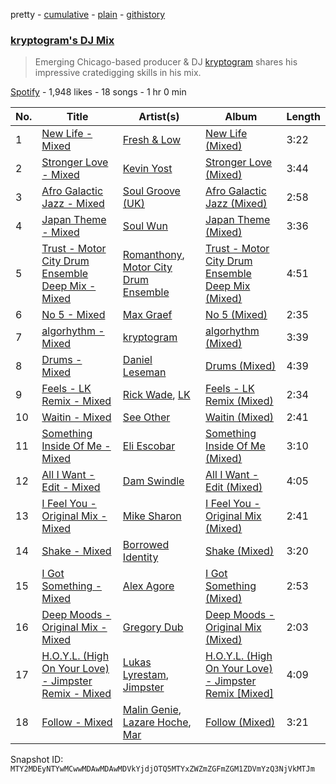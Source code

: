 pretty - [cumulative](/playlists/cumulative/37i9dQZF1DWVfaWXjwoSGX.md) - [plain](/playlists/plain/37i9dQZF1DWVfaWXjwoSGX) - [githistory](https://github.githistory.xyz/mackorone/spotify-playlist-archive/blob/main/playlists/plain/37i9dQZF1DWVfaWXjwoSGX)

### [kryptogram's DJ Mix](https://open.spotify.com/playlist/37i9dQZF1DWVfaWXjwoSGX)

> Emerging Chicago\-based producer & DJ <a href="spotify:artist:184mGxeseZkY2w05Nr4Tui">kryptogram</a> shares his impressive cratedigging skills in his mix.

[Spotify](https://open.spotify.com/user/spotify) - 1,948 likes - 18 songs - 1 hr 0 min

| No. | Title | Artist(s) | Album | Length |
|---|---|---|---|---|
| 1 | [New Life \- Mixed](https://open.spotify.com/track/3RJcoW3dtV4MG6gZ33TuhT) | [Fresh & Low](https://open.spotify.com/artist/2W4RGn8br96aceIfOzi8fI) | [New Life \(Mixed\)](https://open.spotify.com/album/5OZODrR7Y1pG7lWqCrfeh3) | 3:22 |
| 2 | [Stronger Love \- Mixed](https://open.spotify.com/track/5HlPHUcH6jhj5QdhVMp9l8) | [Kevin Yost](https://open.spotify.com/artist/1FPV5yJGV2urezFSaXrYDV) | [Stronger Love \(Mixed\)](https://open.spotify.com/album/6gcLXJQZOZsystiK6QUPsA) | 3:44 |
| 3 | [Afro Galactic Jazz \- Mixed](https://open.spotify.com/track/6XOGd4OZv8sXZeKJ4n5Evs) | [Soul Groove \(UK\)](https://open.spotify.com/artist/1gzS3GxhP1GtkceSAwPhmU) | [Afro Galactic Jazz \(Mixed\)](https://open.spotify.com/album/3OBaTzjBcwmQqlB7hR9jsF) | 2:58 |
| 4 | [Japan Theme \- Mixed](https://open.spotify.com/track/37IczGgNcvS5zNrVLpv7WT) | [Soul Wun](https://open.spotify.com/artist/1p8OhmCL3zTXnRRG9z97Fp) | [Japan Theme \(Mixed\)](https://open.spotify.com/album/4xMc9ftVGhXrlhj2jYRPpg) | 3:36 |
| 5 | [Trust \- Motor City Drum Ensemble Deep Mix \- Mixed](https://open.spotify.com/track/2T0cluYn8wvdLobHmEfMLk) | [Romanthony](https://open.spotify.com/artist/1xKryNto8SDKl2E6lBs23J), [Motor City Drum Ensemble](https://open.spotify.com/artist/4TlzX7s6kuZDtiBpsopcBf) | [Trust \- Motor City Drum Ensemble Deep Mix \(Mixed\)](https://open.spotify.com/album/6BECSAe4n7ClAFyME1DplG) | 4:51 |
| 6 | [No 5 \- Mixed](https://open.spotify.com/track/3G8K92sTs0PusokhEFKRc3) | [Max Graef](https://open.spotify.com/artist/4AflEeXdD0VohMzZvOGo55) | [No 5 \(Mixed\)](https://open.spotify.com/album/0a73v1en8UsgC4jMd8hLmc) | 2:35 |
| 7 | [algorhythm \- Mixed](https://open.spotify.com/track/2bFbSBcvR1ycedaP3FLVzi) | [kryptogram](https://open.spotify.com/artist/184mGxeseZkY2w05Nr4Tui) | [algorhythm \(Mixed\)](https://open.spotify.com/album/0geGcpnYYkNCDqXqWsHeeN) | 3:39 |
| 8 | [Drums \- Mixed](https://open.spotify.com/track/55ayPw4UKzGxXatsYou0sM) | [Daniel Leseman](https://open.spotify.com/artist/4WZShqApYAzPMveH0q8uwM) | [Drums \(Mixed\)](https://open.spotify.com/album/3OQu66vRV11YBNJmM0joRz) | 4:39 |
| 9 | [Feels \- LK Remix \- Mixed](https://open.spotify.com/track/7suDoCQ3mpDNTGMbgd3Nql) | [Rick Wade](https://open.spotify.com/artist/1HaiySQ7RMsuvfCEVML84p), [LK](https://open.spotify.com/artist/0mFx031364dlAxvLgcL0Si) | [Feels \- LK Remix \(Mixed\)](https://open.spotify.com/album/7BDXndlro1ggJaOBEfHyK2) | 2:34 |
| 10 | [Waitin \- Mixed](https://open.spotify.com/track/1mqpsT50YBi2oZK2eMn7p2) | [See Other](https://open.spotify.com/artist/1OXFzXEKhj3Bop52jKa0Fp) | [Waitin \(Mixed\)](https://open.spotify.com/album/3z1uHw0QoC1eriHIKooU5V) | 2:41 |
| 11 | [Something Inside Of Me \- Mixed](https://open.spotify.com/track/4otLJFj9FhAgMYiUaUllrr) | [Eli Escobar](https://open.spotify.com/artist/3J8gnwzixjNXj5gM6a7h93) | [Something Inside Of Me \(Mixed\)](https://open.spotify.com/album/00LmgmGfEWJa1wbclBD8sl) | 3:10 |
| 12 | [All I Want \- Edit \- Mixed](https://open.spotify.com/track/4bo7RLjvC09maS5O1J8stg) | [Dam Swindle](https://open.spotify.com/artist/6hJtgCB3L5cnJSND7sp6GU) | [All I Want \- Edit \(Mixed\)](https://open.spotify.com/album/3Bv124T2V6OFgvcjQ83MyS) | 4:05 |
| 13 | [I Feel You \- Original Mix \- Mixed](https://open.spotify.com/track/536dstZUGE1FicQNjRmgEF) | [Mike Sharon](https://open.spotify.com/artist/0xgh3q9t7YQXZeYdt7pnPC) | [I Feel You \- Original Mix \(Mixed\)](https://open.spotify.com/album/2H5hME2bJm9jMsrg1crlaV) | 2:41 |
| 14 | [Shake \- Mixed](https://open.spotify.com/track/4ZLJV7L96KHoZ6D2SMFcAs) | [Borrowed Identity](https://open.spotify.com/artist/1tZG3UAJijrpZXViAfSIWu) | [Shake \(Mixed\)](https://open.spotify.com/album/7aNGg7qwcM1nlO6pgKTA5v) | 3:20 |
| 15 | [I Got Something \- Mixed](https://open.spotify.com/track/4xuetneeEA7oTSU0JSalnE) | [Alex Agore](https://open.spotify.com/artist/2yem1tTNwSlckpSg9jwlUL) | [I Got Something \(Mixed\)](https://open.spotify.com/album/5FQyL6VWhfLYicmw7RHI67) | 2:53 |
| 16 | [Deep Moods \- Original Mix \- Mixed](https://open.spotify.com/track/3Mx7V6TNN6GyfukoEUqquJ) | [Gregory Dub](https://open.spotify.com/artist/08mR64360nL2ckNJVkrHQp) | [Deep Moods \- Original Mix \(Mixed\)](https://open.spotify.com/album/3kSg9J3l1OyBikGPMO9fPG) | 2:03 |
| 17 | [H.O.Y.L\. \(High On Your Love\) \- Jimpster Remix \- Mixed](https://open.spotify.com/track/3OGQWIHbgQpLaTJ1ZmdMXV) | [Lukas Lyrestam](https://open.spotify.com/artist/7mg2bMRWo78lVu8LGtgVKb), [Jimpster](https://open.spotify.com/artist/2pfHsO54AOejDlJqtXnS85) | [H.O.Y.L\. \(High On Your Love\) \- Jimpster Remix \[Mixed\]](https://open.spotify.com/album/3TFmHBUFEqae2uaWIbPjox) | 4:09 |
| 18 | [Follow \- Mixed](https://open.spotify.com/track/64mxctJ4YBBdfEpvApcaQR) | [Malin Genie](https://open.spotify.com/artist/2JOHMPfKqG3Z1C9PVc6pte), [Lazare Hoche](https://open.spotify.com/artist/7zjYZoG7ZjcETmDZFj1gsi), [Mar](https://open.spotify.com/artist/1j6Mdu8CUOFyXatk9JlvP4) | [Follow \(Mixed\)](https://open.spotify.com/album/1t6dMjKQ2qkfquysCSCn76) | 3:21 |

Snapshot ID: `MTY2MDEyNTYwMCwwMDAwMDAwMDVkYjdjOTQ5MTYxZWZmZGFmZGM1ZDVmYzQ3NjVkMTJm`
